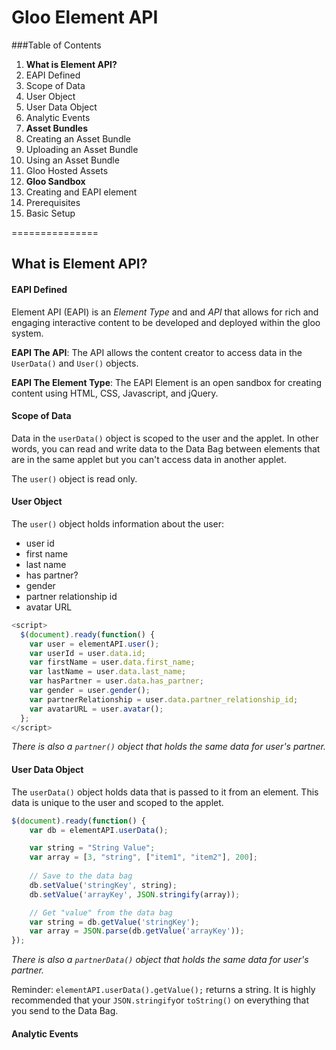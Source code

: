 Gloo Element API
===============

###Table of Contents

1. **What is Element API?**
  1. EAPI Defined
  2. Scope of Data
  3. User Object
  4. User Data Object
  5. Analytic Events
2. **Asset Bundles**
  1. Creating an Asset Bundle
  2. Uploading an Asset Bundle
  3. Using an Asset Bundle
  4. Gloo Hosted Assets
3. **Gloo Sandbox**
  1. Creating and EAPI element
  2. Prerequisites 
  3. Basic Setup

===============

## What is Element API?

#### EAPI Defined
Element API (EAPI) is an *Element Type* and and *API* that allows for rich and engaging interactive content to be developed and deployed within the gloo system. 

**EAPI The API**: The API allows the content creator to access data in the `UserData()` and `User()` objects. 

**EAPI The Element Type**: The EAPI Element is an open sandbox for creating content using HTML, CSS, Javascript, and jQuery.

#### Scope of Data
Data in the `userData()` object is scoped to the user and the applet. In other words, you can read and write data to the Data Bag between elements that are in the same applet but you can't access data in another applet. 

The `user()` object is read only. 

#### User Object
The `user()` object holds information about the user:
  - user id
  - first name
  - last name
  - has partner?
  - gender
  - partner relationship id
  - avatar URL

```javascript
<script>
  $(document).ready(function() {
    var user = elementAPI.user();
    var userId = user.data.id;
    var firstName = user.data.first_name;
    var lastName = user.data.last_name;
    var hasPartner = user.data.has_partner;
    var gender = user.gender();
    var partnerRelationship = user.data.partner_relationship_id;
    var avatarURL = user.avatar();
  };
</script>

```
*There is also a `partner()` object that holds the same data for user's partner.*

#### User Data Object
The `userData()` object holds data that is passed to it from an element. This data is unique to the user and scoped to the applet.

```javascript
$(document).ready(function() {
	var db = elementAPI.userData();

	var string = "String Value";
	var array = [3, "string", ["item1", "item2"], 200];
	
	// Save to the data bag
	db.setValue('stringKey', string);
	db.setValue('arrayKey', JSON.stringify(array));

	// Get "value" from the data bag
	var string = db.getValue('stringKey');
	var array = JSON.parse(db.getValue('arrayKey'));
});
```
*There is also a `partnerData()` object that holds the same data for user's partner.*

Reminder: `elementAPI.userData().getValue();` returns a string. It is highly recommended that your `JSON.stringify`or `toString()` on everything that you send to the Data Bag.

#### Analytic Events

